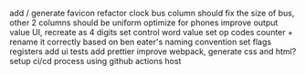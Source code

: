 add / generate favicon
refactor clock
bus column should fix the size of bus, other 2 columns should be uniform
optimize for phones
improve output value UI, recreate as 4 digits
set control word value
set op codes counter + rename it correctly based on ben eater's naming convention
set flags registers
add ui tests
add prettier
improve webpack, generate css and html?
setup ci/cd process using github actions
host